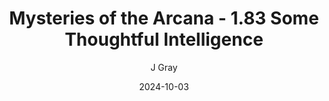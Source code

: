 ---
title: 'Mysteries of the Arcana - 1.83 Some Thoughtful Intelligence'
alt: 'Mysteries of the Arcana'
date: '2024-10-03'
author: 'J Gray'
artist: 'Keira'
---